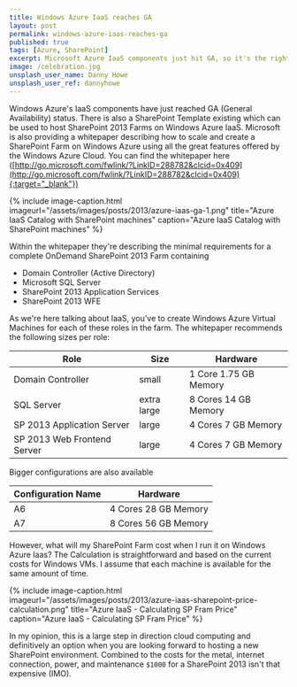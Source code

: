 ```yaml
---
title: Windows Azure IaaS reaches GA
layout: post
permalink: windows-azure-iaas-reaches-ga
published: true
tags: [Azure, SharePoint]
excerpt: Microsoft Azure IaaS components just hit GA, so it's the right time to spin up a SharePoint farm on Azure. Read what you need and how much you've to pay for it.
image: /celebration.jpg
unsplash_user_name: Danny Howe
unsplash_user_ref: dannyhowe
---
```


Windows Azure's IaaS components have just reached GA (General Availability) status. There is also a SharePoint Template existing which can be used to host SharePoint 2013 Farms on Windows Azure IaaS. Microsoft is also providing a whitepaper describing how to scale and create a SharePoint Farm on Windows Azure using all the great features offered by the Windows Azure Cloud. You can find the whitepaper here ([http://go.microsoft.com/fwlink/?LinkID=288782&clcid=0x409](http://go.microsoft.com/fwlink/?LinkID=288782&clcid=0x409){:target="_blank"})

{% include image-caption.html imageurl="/assets/images/posts/2013/azure-iaas-ga-1.png"
title="Azure IaaS Catalog with SharePoint machines" caption="Azure IaaS Catalog with SharePoint machines" %}

Within the whitepaper they're describing the minimal requirements for a complete OnDemand SharePoint 2013 Farm containing

- Domain Controller (Active Directory)
- Microsoft SQL Server
- SharePoint 2013 Application Services
- SharePoint 2013 WFE

As we're here talking about IaaS, you've to create Windows Azure Virtual Machines for each of these roles in the farm. The whitepaper recommends the following sizes per role:

| Role                        | Size        | Hardware              |
| --------------------------- | ----------- | --------------------- |
| Domain Controller           | small       | 1 Core 1.75 GB Memory |
| SQL Server                  | extra large | 8 Cores 14 GB Memory  |
| SP 2013 Application Server  | large       | 4 Cores 7 GB Memory   |
| SP 2013 Web Frontend Server | large       | 4 Cores 7 GB Memory   |
 
Bigger configurations are also available 

| Configuration Name | Hardware             |
| ------------------ | -------------------- |
| A6                 | 4 Cores 28 GB Memory |
| A7                 | 8 Cores 56 GB Memory |

However, what will my SharePoint Farm cost when I run it on Windows Azure Iaas? The Calculation is straightforward and based on the current costs for Windows VMs. I assume that each machine is available for the same amount of time.

{% include image-caption.html imageurl="/assets/images/posts/2013/azure-iaas-sharepoint-price-calculation.png"
title="Azure IaaS - Calculating SP Fram Price" caption="Azure IaaS - Calculating SP Fram Price" %}

In my opinion, this is a large step in direction cloud computing and definitively an option when you are looking forward to hosting a new SharePoint environment. Combined to the costs for the metal, internet connection, power, and maintenance `$1000` for a SharePoint 2013 isn't that expensive (IMO).



